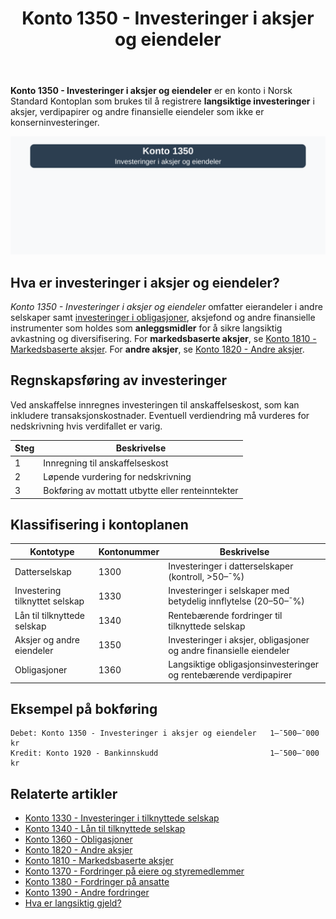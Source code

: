 ﻿---
title: "Konto 1350 - Investeringer i aksjer og eiendeler"
seoTitle: "1350-investeringer-i-aksjer-og-eiendeler"
meta_description: '**Konto 1350 - Investeringer i aksjer og eiendeler** er en konto i Norsk Standard Kontoplan som brukes til å registrere **langsiktige investeringer** i aksjer,...'
slug: 1350-investeringer-i-aksjer-og-eiendeler
type: blog
layout: pages/single
---

**Konto 1350 - Investeringer i aksjer og eiendeler** er en konto i Norsk Standard Kontoplan som brukes til å registrere **langsiktige investeringer** i aksjer, verdipapirer og andre finansielle eiendeler som ikke er konserninvesteringer.

![Illustrasjon av konto 1350 investeringer i aksjer og eiendeler](1350-investeringer-i-aksjer-og-eiendeler-image.svg)

## Hva er investeringer i aksjer og eiendeler?

*Konto 1350 - Investeringer i aksjer og eiendeler* omfatter eierandeler i andre selskaper samt [investeringer i obligasjoner](/blogs/kontoplan/1360-obligasjoner "Konto 1360 - Obligasjoner"), aksjefond og andre finansielle instrumenter som holdes som **anleggsmidler** for å sikre langsiktig avkastning og diversifisering. For **markedsbaserte aksjer**, se [Konto 1810 - Markedsbaserte aksjer](/blogs/kontoplan/1810-markedsbaserte-aksjer "Konto 1810 - Markedsbaserte aksjer"). For **andre aksjer**, se [Konto 1820 - Andre aksjer](/blogs/kontoplan/1820-andre-aksjer "Konto 1820 - Andre aksjer").

## Regnskapsføring av investeringer

Ved anskaffelse innregnes investeringen til anskaffelseskost, som kan inkludere transaksjonskostnader. Eventuell verdiendring må vurderes for nedskrivning hvis verdifallet er varig.

| Steg | Beskrivelse |
|------|-------------|
| 1    | Innregning til anskaffelseskost |
| 2    | Løpende vurdering for nedskrivning |
| 3    | Bokføring av mottatt utbytte eller renteinntekter |

## Klassifisering i kontoplanen

| Kontotype                           | Kontonummer | Beskrivelse                                                         |
|-------------------------------------|-------------|---------------------------------------------------------------------|
| Datterselskap                       | 1300        | Investeringer i datterselskaper (kontroll, >50–¯%)                   |
| Investering tilknyttet selskap      | 1330        | Investeringer i selskaper med betydelig innflytelse (20–50–¯%)       |
| Lån til tilknyttede selskap         | 1340        | Rentebærende fordringer til tilknyttede selskap                     |
| Aksjer og andre eiendeler           | 1350        | Investeringer i aksjer, obligasjoner og andre finansielle eiendeler |
| Obligasjoner                        | 1360        | Langsiktige obligasjonsinvesteringer og rentebærende verdipapirer    |

## Eksempel på bokføring

```plaintext
Debet: Konto 1350 - Investeringer i aksjer og eiendeler   1–¯500–¯000 kr
Kredit: Konto 1920 - Bankinnskudd                         1–¯500–¯000 kr
```

## Relaterte artikler

* [Konto 1330 - Investeringer i tilknyttede selskap](/blogs/kontoplan/1330-investeringer-i-tilknyttede-selskap "Konto 1330 - Investeringer i tilknyttede selskap")
* [Konto 1340 - Lån til tilknyttede selskap](/blogs/kontoplan/1340-lan-til-tilknyttede-selskap "Konto 1340 - Lån til tilknyttede selskap")
* [Konto 1360 - Obligasjoner](/blogs/kontoplan/1360-obligasjoner "Konto 1360 - Obligasjoner")
* [Konto 1820 - Andre aksjer](/blogs/kontoplan/1820-andre-aksjer "Konto 1820 - Andre aksjer")
* [Konto 1810 - Markedsbaserte aksjer](/blogs/kontoplan/1810-markedsbaserte-aksjer "Konto 1810 - Markedsbaserte aksjer")
* [Konto 1370 - Fordringer på eiere og styremedlemmer](/blogs/kontoplan/1370-fordringer-pa-eiere-og-styremedlemmer "Konto 1370 - Fordringer på eiere og styremedlemmer")
* [Konto 1380 - Fordringer på ansatte](/blogs/kontoplan/1380-fordringer-pa-ansatte "Konto 1380 - Fordringer på ansatte")
* [Konto 1390 - Andre fordringer](/blogs/kontoplan/1390-andre-fordringer "Konto 1390 - Andre fordringer")
* [Hva er langsiktig gjeld?](/blogs/regnskap/langsiktig-gjeld "Langsiktig gjeld")






